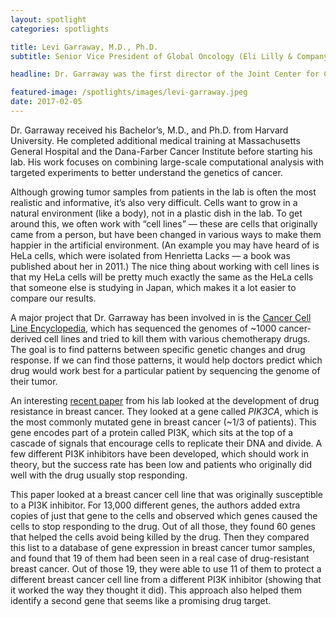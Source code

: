```yaml
---
layout: spotlight
categories: spotlights

title: Levi Garraway, M.D., Ph.D.
subtitle: Senior Vice President of Global Oncology (Eli Lilly & Company).

headline: Dr. Garraway was the first director of the Joint Center for Cancer Precision Medicine, a collaborative effort by the Dana-Farmer Cancer Institute, Brigham & Women’s Hospital, and the Broad Institute.

featured-image: /spotlights/images/levi-garraway.jpeg
date: 2017-02-05
---
```


Dr. Garraway received his Bachelor’s, M.D., and Ph.D. from Harvard University. He completed additional medical training at Massachusetts General Hospital and the Dana-Farber Cancer Institute before starting his lab. His work focuses on combining large-scale computational analysis with targeted experiments to better understand the genetics of cancer.

Although growing tumor samples from patients in the lab is often the most realistic and informative, it’s also very difficult. Cells want to grow in a natural environment (like a body), not in a plastic dish in the lab. To get around this, we often work with “cell lines” — these are cells that originally came from a person, but have been changed in various ways to make them happier in the artificial environment. (An example you may have heard of is HeLa cells, which were isolated from Henrietta Lacks — a book was published about her in 2011.) The nice thing about working with cell lines is that my HeLa cells will be pretty much exactly the same as the HeLa cells that someone else is studying in Japan, which makes it a lot easier to compare our results.

A major project that Dr. Garraway has been involved in is the <a class="light-bg" href="https://sites.broadinstitute.org/ccle/" target="_blank" rel="noopener noreferrer">Cancer Cell Line Encyclopedia</a>, which has sequenced the genomes of ~1000 cancer-derived cell lines and tried to kill them with various chemotherapy drugs. The goal is to find patterns between specific genetic changes and drug response. If we can find those patterns, it would help doctors predict which drug would work best for a particular patient by sequencing the genome of their tumor.

An interesting <a class="light-bg" href="https://doi.org/10.1158/2159-8290.CD-16-0305" target="_blank" rel="noopener noreferrer">recent paper</a> from his lab looked at the development of drug resistance in breast cancer. They looked at a gene called <i>PIK3CA</i>, which is the most commonly mutated gene in breast cancer (~1/3 of patients). This gene encodes part of a protein called PI3K, which sits at the top of a cascade of signals that encourage cells to replicate their DNA and divide. A few different PI3K inhibitors have been developed, which should work in theory, but the success rate has been low and patients who originally did well with the drug usually stop responding.

This paper looked at a breast cancer cell line that was originally susceptible to a PI3K inhibitor. For 13,000 different genes, the authors added extra copies of just that gene to the cells and observed which genes caused the cells to stop responding to the drug. Out of all those, they found 60 genes that helped the cells avoid being killed by the drug. Then they compared this list to a database of gene expression in breast cancer tumor samples, and found that 19 of them had been seen in a real case of drug-resistant breast cancer. Out of those 19, they were able to use 11 of them to protect a different breast cancer cell line from a different PI3K inhibitor (showing that it worked the way they thought it did). This approach also helped them identify a second gene that seems like a promising drug target.